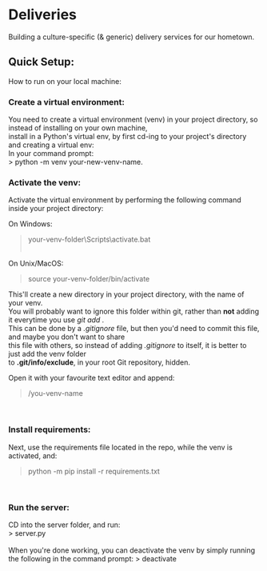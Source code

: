 # Deliveries
Building a culture-specific (& generic) delivery services for our hometown.

<h2>Quick Setup:</h2>

How to run on your local machine:<br>
<h3>Create a virtual environment:</h3>
You need to create a virtual environment (venv) in your project directory, so instead of installing on your own machine,<br>install in a Python's virtual env, by
first cd-ing to your project's directory and creating a virtual env:<br>
In your command prompt:<br>
> python -m venv your-new-venv-name.
<br>
<h3>Activate the venv:</h3>

Activate the virtual environment by performing the following command inside your project directory:<br>

On Windows:<br>
> your-venv-folder\Scripts\activate.bat <br><br>

On Unix/MacOS: <br>
> source your-venv-folder/bin/activate 

This'll create a new directory in your project directory, with the name of your venv.<br>
You will probably want to ignore this folder within git, rather than <b>not</b> adding it everytime you use <i>git add .</i><br>
This can be done by a <i>.gitignore</i> file, but then you'd need to commit this file, and maybe you don't want to share<br>
this file with others, so instead of adding <i>.gitignore</i> to itself, it is better to just add the venv folder<br>
to <b>.git/info/exclude</b>, in your root Git repository, hidden.

Open it with your favourite text editor and append:
> /you-venv-name

<br>
<h3>Install requirements:</h3>
Next, use the requirements file located in the repo, while the venv is activated, and: <br>

> python -m pip install -r requirements.txt

<br>
<h3>Run the server:</h3>
CD into the server folder, and run: <br>
> server.py
<br><br>
When you're done working, you can deactivate the venv by simply running the following in the command prompt:
> deactivate

